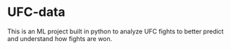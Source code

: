 # UFC-data
This is an ML project built in python to analyze UFC fights to better predict and understand how fights are won.
